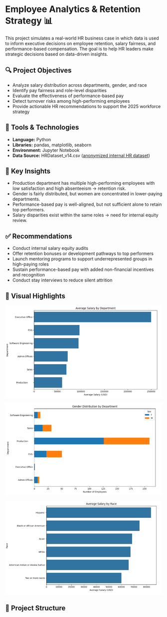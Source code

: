 # Employee Analytics & Retention Strategy 📊

This project simulates a real-world HR business case in which data is used to inform executive decisions on employee retention, salary fairness, and performance-based compensation. The goal is to help HR leaders make strategic decisions based on data-driven insights.

## 🔍 Project Objectives

- Analyze salary distribution across departments, gender, and race
- Identify pay fairness and role-level disparities
- Evaluate the effectiveness of performance-based pay
- Detect turnover risks among high-performing employees
- Provide actionable HR recommendations to support the 2025 workforce strategy

## 🧰 Tools & Technologies

- **Language:** Python
- **Libraries:** pandas, matplotlib, seaborn
- **Environment:** Jupyter Notebook
- **Data Source:** HRDataset_v14.csv ([anonymized internal HR dataset](https://www.kaggle.com/datasets/rhuebner/human-resources-data-set))

## 🧠 Key Insights

- Production department has multiple high-performing employees with low satisfaction and high absenteeism → retention risk.
- Gender is fairly distributed, but women are concentrated in lower-paying departments.
- Performance-based pay is well-aligned, but not sufficient alone to retain top performers.
- Salary disparities exist within the same roles → need for internal equity review.

## ✅ Recommendations

- Conduct internal salary equity audits
- Offer retention bonuses or development pathways to top performers
- Launch mentoring programs to support underrepresented groups in high-paying roles
- Sustain performance-based pay with added non-financial incentives and recognition
- Conduct stay interviews to reduce silent attrition

## 📸 Visual Highlights

![Salary by Department](https://raw.githubusercontent.com/DTH-BA/Employee-Analytics-Retention-Strategy/refs/heads/main/images/imagessalary_by_department.png.png)

![Gender by Department](https://raw.githubusercontent.com/DTH-BA/Employee-Analytics-Retention-Strategy/refs/heads/main/images/Gender_by_department.png.png)

![Salary by Race](https://raw.githubusercontent.com/DTH-BA/Employee-Analytics-Retention-Strategy/refs/heads/main/images/Salary_by_Race.png)

## 📂 Project Structure
